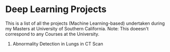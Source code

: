 # Deep Learning Projects
This is a list of all the projects (Machine Learning-based) undertaken during my Masters at University of Southern California. Note: This doeesn't correspond to any Courses at the University.
1. Abnormality Detection in Lungs in CT Scan
